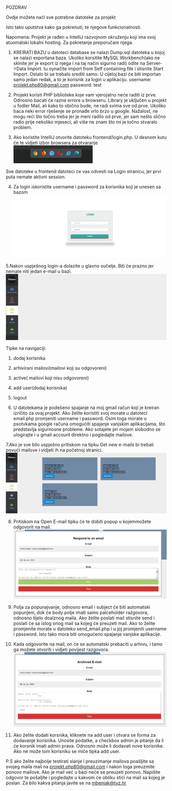POZDRAV

Ovdje možete naći sve potrebne datoteke za projekt

Isto tako uputstva kako ga pokrenuti, te njegove funkcionalnosti.

Napomena: Projekt je rađen u IntelliJ razvojnom okruženju koji ima svoj atuomatski lokalni hosting. Za pokretanje preporučam njega.

1. KREIRATI BAZU
u datoteci database se nalazi Dump.sql datoteka u kojoj se nalazi exportana baza. 
Ukoliko korsitite MySQL Workbench(ako ne skinite jer je export iz njega i na taj način sigurno radi) odite na Server->Data Import. tu oynačite import from Self containing file i stisnite Start Import.
Ostalo bi se trebalo srediti samo.
U cijeloj bazi će biti importan samo jedan redak, a to je korisnik za login u aplikaciju. 
  username: projekt.php80@gmail.com
  password: test
  
2. Projekt koristi PHP biblioteke koje vam vjerojatno neće raditi iz prve. Odnosno bacati će razne errore u browseru. Library je uključen u projekt u fodler Mail, 
ali kako to obično bude, ne radi svima sve od prve. Ukoliko baca neki error riješenje se pronađe vrlo brzo u google. Nažalost, ne mogu reći što točno treba jer je meni radilo od prve, jer sam nešto slično radio prije nekoliko mjeseci, ali više ne znam što mi je točno stvaralo problem.
    
3. Ako koristite IntelliJ otvorite datoteku frontend/login.php. U desnom kutu će te vidjeti izbor browsera za otvaranje
![Browsers](/images/browseri.png)

Sve datoteke u frontend datoteci će vas odvesti na Login stranicu, jer prvi puta nemate aktivni session.

4. Za login iskoristite username i password za korisnika koji je unesen sa bazom
![Login](/images/login.png)

5.Nakon uspješnog login-a dolazite u glavno sučelje. Biti će prazno jer nemate niti jedan e-mail u bazi.
![Sucelje](/images/sucelje.png)

Tipke na navigaciji:
1. dodaj korisnika
2. arhivirani mailovi(mailovi koji su odgovoreni)
3. active( mailovi koji nisu odgovoreni)
4. add user(dodaj korisnika)
5. logout


6. U datotekama je podešeno spajanje na moj gmail račun koji je kreiran izričito za ovaj projekt. Ako želite koristiti svoj morate u datoteci email.php promjeniti username i password. Osim toga morate u psotvkama google računa omogućiti spajanje vanjskim aplikacijama, što predstavlja sigurnosne probleme.
Ako sotajete pri mojem slobodno se ulogirajte i u gmail account direktno i pogledajte mailove.

7.Ako je sve bilo uspješno pritiskom na tipku Get new e-mails bi trebali povući mailove i vidjeti ih na početnoj stranici.
![Mail](/images/mailovi.png)

8. Pritiskom na Open E-mail tipku će te dobiti popup u kojemmožete odgovorit na mail.
![Mail](/images/popup.png)

9. Polja za popunajvanje, odnosno email i subject će biti automatski popunjeni, dok će body polje imati samo palceholder razgovora, odnosno tijelo doalznog maila.
Ako želite poslati mail stisnite send i poslati će sa istog onog mail sa kojeg će preuzeti mail. Ako to želite promjenite morate u datoteku send_email.php i u joj promjeniti username i password. Isto tako mora biti omogućeno spajanje vanjske aplikacije.

10. Kada odgovorite na mail, on će se automatski prebaciti u arhivu, i tamo ga možete otvoriti i vidjeti povijest razgovora.
![Mail](/images/archived.png)

11. Ako želite dodati korsnika, kliknete na add user i otvara se forma za dodavanje korisnika. Unosite podatke, a checkbox admin je pitanje da li će korsnik imati admin prava. Odnosno može li dodavati nove korisnike.
Ako ne može tom korisniku se miče tipka add user.




P.S ako želite najbolje testirati slanje i preuzimanje mailova poašljite sa svojeg maila mail na projekt.php80@gmail.com i nakon toga preuzmite ponovo mailove. Ako je mail već u bazi neće se preuzeti ponovo. Napišite odgovor te pošaljite i pogledajte u kakvom će obliku stići na mail sa kojeg je poslan.
Za bilo kakva pitanja javite se na mbenjak@tvz.hr

